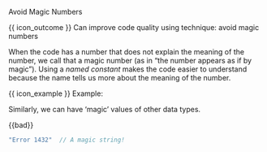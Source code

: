 <span id="title">Avoid Magic Numbers</span>

<span id="prereqs"></span>

<span id="outcomes">{{ icon_outcome }} Can improve code quality using technique: avoid magic numbers </span>

<div id="body">

When the code has a number that does not explain the meaning of the number, we call that a magic number (as in “the number appears as if by magic”). Using a <tooltip content="e.g., `PI`">_named constant_</tooltip> makes the code easier to understand because the name tells us more about the meaning of the number.

<box>

{{ icon_example }} Example:

<div class="alt-java">

<include src="example-java.md" />

</div>
<div class="alt-python">

<include src="example-python.md" />

</div>

</box>

Similarly, we can have ‘magic’ values of other data types.

<box>

{{bad}}
```java
"Error 1432"  // A magic string!
```

</box>


</div>

<div id="extras">
</div>